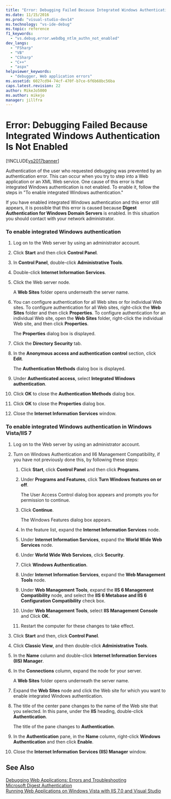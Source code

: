 ```yaml
---
title: "Error: Debugging Failed Because Integrated Windows Authentication Is Not Enabled | Microsoft Docs"
ms.date: 11/15/2016
ms.prod: "visual-studio-dev14"
ms.technology: "vs-ide-debug"
ms.topic: reference
f1_keywords: 
  - "vs.debug.error.webdbg_ntlm_authn_not_enabled"
dev_langs: 
  - "FSharp"
  - "VB"
  - "CSharp"
  - "C++"
  - "aspx"
helpviewer_keywords: 
  - "debugger, Web application errors"
ms.assetid: 6027cd94-74cf-470f-b7ce-6f6b68bc56ba
caps.latest.revision: 22
author: MikeJo5000
ms.author: mikejo
manager: jillfra
---
```

# Error: Debugging Failed Because Integrated Windows Authentication Is Not Enabled
[!INCLUDE[vs2017banner](../includes/vs2017banner.md)]

Authentication of the user who requested debugging was prevented by an authentication error. This can occur when you try to step into a Web application or an XML Web service. One cause of this error is that integrated Windows authentication is not enabled. To enable it, follow the steps in "To enable integrated Windows authentication."  
  
 If you have enabled integrated Windows authentication and this error still appears, it is possible that this error is caused because **Digest Authentication for Windows Domain Servers** is enabled. In this situation you should contact with your network administrator.  
  
### To enable integrated Windows authentication  
  
1. Log on to the Web server by using an administrator account.  
  
2. Click **Start** and then click **Control Panel**.  
  
3. In **Control Panel**, double-click **Administrative Tools**.  
  
4. Double-click **Internet Information Services**.  
  
5. Click the Web server node.  
  
     A **Web Sites** folder opens underneath the server name.  
  
6. You can configure authentication for all Web sites or for individual Web sites. To configure authentication for all Web sites, right-click the **Web Sites** folder and then click **Properties**. To configure authentication for an individual Web site, open the **Web Sites** folder, right-click the individual Web site, and then click **Properties**.  
  
     The **Properties** dialog box is displayed.  
  
7. Click the **Directory Security** tab.  
  
8. In the **Anonymous access and authentication control** section, click **Edit**.  
  
     The **Authentication Methods** dialog box is displayed.  
  
9. Under **Authenticated access**, select **Integrated Windows authentication**.  
  
10. Click **OK** to close the **Authentication Methods** dialog box.  
  
11. Click **OK** to close the **Properties** dialog box.  
  
12. Close the **Internet Information Services** window.  
  
### To enable integrated Windows authentication in Windows Vista/IIS 7  
  
1. Log on to the Web server by using an administrator account.  
  
2. Turn on Windows Authentication and II6 Management Compatibility, if you have not previously done this, by following these steps:  
  
    1. Click **Start**, click **Control Panel** and then click **Programs**.  
  
    2. Under **Programs and Features**, click **Turn Windows features on or off**.  
  
         The User Access Control dialog box appears and prompts you for permission to continue.  
  
    3. Click **Continue**.  
  
         The Windows Features dialog box appears.  
  
    4. In the feature list, expand the **Internet Information Services** node.  
  
    5. Under **Internet Information Services**, expand the **World Wide Web Services** node.  
  
    6. Under **World Wide Web Services**, click **Security**.  
  
    7. Click **Windows Authentication**.  
  
    8. Under **Internet Information Services**, expand the **Web Management Tools** node.  
  
    9. Under **Web Management Tools**, expand the **IIS 6 Management Compatibility** node, and select the **IIS 6 Metabase and IIS 6 Configuration Compatibility** check box.  
  
    10. Under **Web Management Tools**, select **IIS Management Console** and Click **OK.**  
  
    11. Restart the computer for these changes to take effect.  
  
3. Click **Start** and then, click **Control Panel**.  
  
4. Click **Classic View**, and then double-click **Administrative Tools**.  
  
5. In the **Name** column and double-click **Internet Information Services (IIS) Manager**.  
  
6. In the **Connections** column, expand the node for your server.  
  
     A **Web Sites** folder opens underneath the server name.  
  
7. Expand the **Web Sites** node and click the Web site for which you want to enable integrated Windows authentication.  
  
8. The title of the center pane changes to the name of the Web site that you selected. In this pane, under the **IIS** heading, double-click **Authentication**.  
  
     The title of the pane changes to **Authentication**.  
  
9. In the **Authentication** pane, in the **Name** column, right-click **Windows Authentication** and then click **Enable**.  
  
10. Close the **Internet Information Services (IIS) Manager** window.  
  
## See Also  
 [Debugging Web Applications: Errors and Troubleshooting](../debugger/debugging-web-applications-errors-and-troubleshooting.md)   
 [Microsoft Digest Authentication](http://go.microsoft.com/fwlink/?LinkId=77938)   
 [Running Web Applications on Windows Vista with IIS 7.0 and Visual Studio](http://msdn.microsoft.com/library/262a82ac-dd0e-4096-86c6-fb463e88be66)
